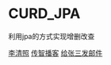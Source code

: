 # CURD_JPA
利用jpa的方式实现增删改查
<!DOCTYPE html>
<html>
<head>
<meta charset="UTF‐8">
<title>a标签</title>
</head>
<body>
<!‐‐本地服务器‐‐>
<a href="liqinzhao.html" target="_blank">李清照</a>
<!‐‐跳转到其它的服务器‐‐>
<a href="http://www.itcast.cn" title="跳转传智官网">传智播客</a>
<a href="mailto: zhangsan@163.com">给张三发邮件</a>
</body>
</html>
